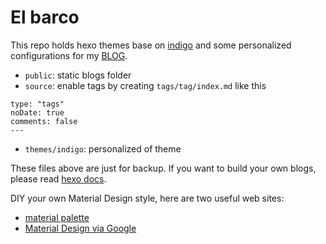 # El barco

This repo holds hexo themes base on [indigo](https://github.com/yscoder/hexo-theme-indigo) and some personalized configurations for my [BLOG](http://0x4b5.top).

* `public`: static blogs folder
* `source`: enable tags by creating `tags/tag/index.md` like this

```
type: "tags"
noDate: true
comments: false
---
```
* `themes/indigo`: personalized of theme

These files above are just for backup. If you want to build your own blogs, please read [hexo docs](https://hexo.io/docs/). 

DIY your own Material Design style, here are two useful web sites:

* [material palette](http://www.materialpalette.com/)
* [Material Design via Google](http://www.google.com/design/spec/style/color.html)



